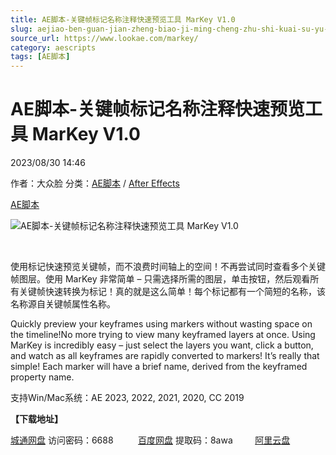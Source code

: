 ```yaml
---
title: AE脚本-关键帧标记名称注释快速预览工具 MarKey V1.0
slug: aejiao-ben-guan-jian-zheng-biao-ji-ming-cheng-zhu-shi-kuai-su-yu-lan-gong-ju-markey-v1-0
source_url: https://www.lookae.com/markey/
category: aescripts
tags: [AE脚本]
---
```

# AE脚本-关键帧标记名称注释快速预览工具 MarKey V1.0

2023/08/30 14:46

作者：大众脸
分类：[AE脚本](https://www.lookae.com/after-effects/aescripts/) / [After Effects](https://www.lookae.com/after-effects/)

[AE脚本](https://www.lookae.com/tag/ae%e8%84%9a%e6%9c%ac/)

![AE脚本-关键帧标记名称注释快速预览工具 MarKey V1.0](https://www.lookae.com/wp-content/uploads/2023/08/MarKey-.jpg "AE脚本-关键帧标记名称注释快速预览工具 MarKey V1.0-LookAE.com")

[﻿﻿﻿](https://cloud.video.taobao.com/play/u/null/p/1/e/6/t/1/424928524699.mp4)

使用标记快速预览关键帧，而不浪费时间轴上的空间！不再尝试同时查看多个关键帧图层。使用 MarKey 非常简单 – 只需选择所需的图层，单击按钮，然后观看所有关键帧快速转换为标记！真的就是这么简单！每个标记都有一个简短的名称，该名称源自关键帧属性名称。

Quickly preview your keyframes using markers without wasting space on the timeline!No more trying to view many keyframed layers at once. Using MarKey is incredibly easy – just select the layers you want, click a button, and watch as all keyframes are rapidly converted to markers! It’s really that simple! Each marker will have a brief name, derived from the keyframed property name.

支持Win/Mac系统：AE 2023, 2022, 2021, 2020, CC 2019

**【下载地址】**

[城通网盘](https://url70.ctfile.com/f/2827370-927089697-fd84f1?p=4431) 访问密码：6688          [百度网盘](https://pan.baidu.com/s/10u1Qt5xSyujwh4RPDK361g?pwd=8awa) 提取码：8awa         [阿里云盘](https://www.aliyundrive.com/s/7BxYi8d6L9Q)

